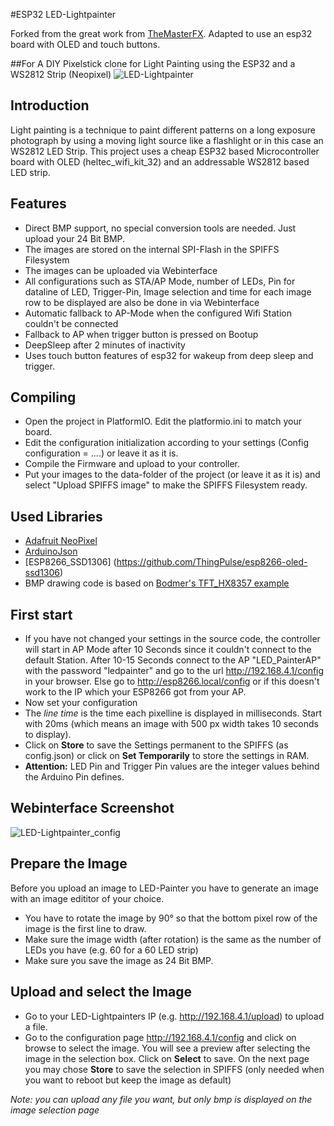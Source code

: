 #ESP32  LED-Lightpainter

Forked from the great work from [TheMasterFX](https://github.com/TheMasterFX/LED-Lightpainter). Adapted to use an esp32 board with OLED and touch buttons.

##For
A DIY Pixelstick clone for Light Painting using the ESP32 and a WS2812 Strip (Neopixel)
![LED-Lightpainter](documentation/led_painter.jpg)
## Introduction
Light painting is a technique to paint different patterns on a long exposure photograph by using a moving light source like a flashlight or in this case an WS2812 LED Strip.
This project uses a cheap ESP32 based Microcontroller board with OLED (heltec_wifi_kit_32) and an addressable WS2812 based LED strip. 

## Features
- Direct BMP support, no special conversion tools are needed. Just upload your 24 Bit BMP.
- The images are stored on the internal SPI-Flash in the SPIFFS Filesystem
- The images can be uploaded via Webinterface
- All configurations such as STA/AP Mode, number of LEDs, Pin for dataline of LED, Trigger-Pin, Image selection and time for each image row to be displayed are also be done in via Webinterface
- Automatic fallback to AP-Mode when the configured Wifi Station couldn't be connected
- Fallback to AP when trigger button is pressed on Bootup
- DeepSleep after 2 minutes of inactivity
- Uses touch button features of esp32 for wakeup from deep sleep and trigger.



## Compiling
- Open the project in PlatformIO. Edit the platformio.ini to match your board. 
- Edit the configuration initialization according to your settings (Config configuration = ....) or leave it as it is. 
- Compile the Firmware and upload to your controller.
- Put your images to the data-folder of the project (or leave it as it is) and select "Upload SPIFFS image" to make the SPIFFS Filesystem ready.

## Used Libraries
- [Adafruit NeoPixel](https://github.com/adafruit/Adafruit_NeoPixel)
- [ArduinoJson](https://github.com/bblanchon/ArduinoJson)
- [ESP8266_SSD1306] (https://github.com/ThingPulse/esp8266-oled-ssd1306)
- BMP drawing code is based on [Bodmer's TFT_HX8357 example](https://github.com/Bodmer/TFT_HX8357/tree/master/examples/Draw_SDCard_Bitmap)

## First start
- If you have not changed your settings in the source code, the controller will start in AP Mode after 10 Seconds since it couldn't connect to the default Station. After 10-15 Seconds connect to the AP "LED_PainterAP" with the password "ledpainter" and go to the url  http://192.168.4.1/config in your browser. Else go to http://esp8266.local/config or if this doesn't work to the IP which your ESP8266 got from your AP.
- Now set your configuration
- The *line time* is the time each pixelline is displayed in milliseconds. Start with 20ms (which means an image with 500 px width takes 10 seconds to display).
- Click on **Store** to save the Settings permanent to the SPIFFS (as config.json) or click on **Set Temporarily** to store the settings in RAM. 
- **Attention:** LED Pin and Trigger Pin values are the integer values behind the Arduino Pin defines. 

## Webinterface Screenshot
![LED-Lightpainter_config](documentation/webinterface_config.png)

## Prepare the Image
Before you upload an image to LED-Painter you have to generate an image with an image edititor of your choice.
- You have to rotate the image by 90° so that the bottom pixel row of the image is the first line to draw.
- Make sure the image width (after rotation) is the same as the number of LEDs you have (e.g. 60 for a 60 LED strip)
- Make sure you save the image as 24 Bit BMP.

## Upload and select the Image
- Go to your LED-Lightpainters IP (e.g. http://192.168.4.1/upload) to upload a file.
- Go to the configuration page http://192.168.4.1/config and click on browse to select the image. You will see a preview after selecting the image in the selection box. Click on **Select** to save. On the next page you may chose **Store** to save the selection in SPIFFS (only needed when you want to reboot but keep the image as default)

*Note: you can upload any file you want, but only bmp is displayed on the image selection page*
